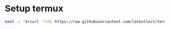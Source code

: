 # Setup termux

```sh
bash -c "$(curl -fsSL https://raw.githubusercontent.com/latentlect/termux/main/utils/setup.sh)"
```
